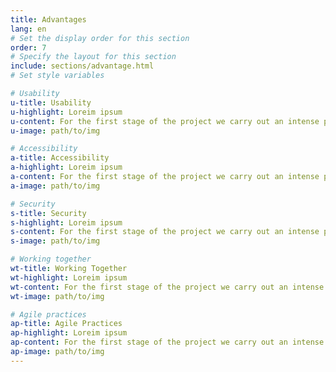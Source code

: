```yaml
---
title: Advantages
lang: en
# Set the display order for this section
order: 7
# Specify the layout for this section
include: sections/advantage.html
# Set style variables

# Usability
u-title: Usability
u-highlight: Loreim ipsum
u-content: For the first stage of the project we carry out an intense process of research and benchmarking.
u-image: path/to/img

# Accessibility
a-title: Accessibility
a-highlight: Loreim ipsum
a-content: For the first stage of the project we carry out an intense process of research and benchmarking.
a-image: path/to/img

# Security
s-title: Security
s-highlight: Loreim ipsum
s-content: For the first stage of the project we carry out an intense process of research and benchmarking.
s-image: path/to/img

# Working together
wt-title: Working Together
wt-highlight: Loreim ipsum
wt-content: For the first stage of the project we carry out an intense process of research and benchmarking.
wt-image: path/to/img

# Agile practices
ap-title: Agile Practices
ap-highlight: Loreim ipsum
ap-content: For the first stage of the project we carry out an intense process of research and benchmarking.
ap-image: path/to/img
---
```

